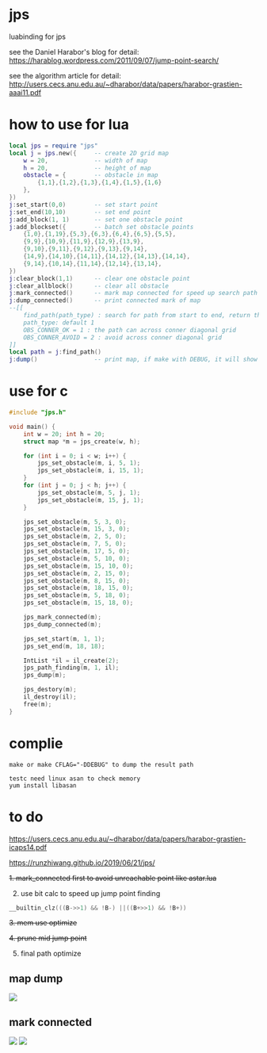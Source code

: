 # jps
luabinding for jps

see the Daniel Harabor's blog for detail: https://harablog.wordpress.com/2011/09/07/jump-point-search/

see the algorithm article for detail: http://users.cecs.anu.edu.au/~dharabor/data/papers/harabor-grastien-aaai11.pdf

# how to use for lua
```lua
local jps = require "jps"
local j = jps.new({     -- create 2D grid map
    w = 20,             -- width of map
    h = 20,             -- height of map
    obstacle = {        -- obstacle in map
        {1,1},{1,2},{1,3},{1,4},{1,5},{1,6}
    },
})
j:set_start(0,0)        -- set start point
j:set_end(10,10)        -- set end point
j:add_block(1, 1)       -- set one obstacle point
j:add_blockset({        -- batch set obstacle points
    {1,0},{1,19},{5,3},{6,3},{6,4},{6,5},{5,5},
    {9,9},{10,9},{11,9},{12,9},{13,9},
    {9,10},{9,11},{9,12},{9,13},{9,14},
    {14,9},{14,10},{14,11},{14,12},{14,13},{14,14},
    {9,14},{10,14},{11,14},{12,14},{13,14},
})
j:clear_block(1,1)      -- clear one obstacle point
j:clear_allblock()      -- clear all obstacle
j:mark_connected()      -- mark map connected for speed up search path to unreachable point(now auto done by find_path)
j:dump_connected()      -- print connected mark of map
--[[
    find_path(path_type) : search for path from start to end, return the jump points list in table
    path_type: default 1
    OBS_CONNER_OK = 1 : the path can across conner diagonal grid
    OBS_CONNER_AVOID = 2 : avoid across conner diagonal grid
]]
local path = j:find_path()
j:dump()                -- print map, if make with DEBUG, it will show the path result
```

# use for c
```c
#include "jps.h"

void main() {
    int w = 20; int h = 20;
    struct map *m = jps_create(w, h);

    for (int i = 0; i < w; i++) {
        jps_set_obstacle(m, i, 5, 1);
        jps_set_obstacle(m, i, 15, 1);
    }
    for (int j = 0; j < h; j++) {
        jps_set_obstacle(m, 5, j, 1);
        jps_set_obstacle(m, 15, j, 1);
    }

    jps_set_obstacle(m, 5, 3, 0);
    jps_set_obstacle(m, 15, 3, 0);
    jps_set_obstacle(m, 2, 5, 0);
    jps_set_obstacle(m, 7, 5, 0);
    jps_set_obstacle(m, 17, 5, 0);
    jps_set_obstacle(m, 5, 10, 0);
    jps_set_obstacle(m, 15, 10, 0);
    jps_set_obstacle(m, 2, 15, 0);
    jps_set_obstacle(m, 8, 15, 0);
    jps_set_obstacle(m, 18, 15, 0);
    jps_set_obstacle(m, 5, 18, 0);
    jps_set_obstacle(m, 15, 18, 0);

    jps_mark_connected(m);
    jps_dump_connected(m);

    jps_set_start(m, 1, 1);
    jps_set_end(m, 18, 18);

    IntList *il = il_create(2);
    jps_path_finding(m, 1, il);
    jps_dump(m);

    jps_destory(m);
    il_destroy(il);
    free(m);
}
```

# complie
    make or make CFLAG="-DDEBUG" to dump the result path

    testc need linux asan to check memory
    yum install libasan

# to do

https://users.cecs.anu.edu.au/~dharabor/data/papers/harabor-grastien-icaps14.pdf

https://runzhiwang.github.io/2019/06/21/jps/


~~1. mark_connected first to avoid unreachable point like astar.lua~~

2. use bit calc to speed up jump point finding

```c
__builtin_clz(((B->>1) && !B-) ||((B+>>1) && !B+))
```

~~3. mem use optimize~~

~~4. prune mid jump point~~

5. final path optimize


## map dump

![](https://github.com/rangercyh/path_finding/blob/master/screenshots/7.jpg)

## mark connected

![](https://github.com/rangercyh/path_finding/blob/master/screenshots/4.jpg)
![](https://github.com/rangercyh/path_finding/blob/master/screenshots/3.jpg)
